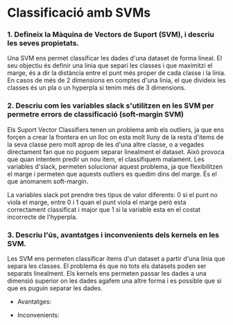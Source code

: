 # Classificació amb SVMs

### 1. Defineix la Màquina de Vectors de Suport (SVM), i descriu les seves propietats.
Una SVM ens permet classificar les dades d'una dataset de forma lineal. El seu
objectiu és definir una linia que separi les classes i que maximitzi el marge,
és a dir la distància entre el punt més proper de cada classe i la linia. En
casos de més de 2 dimensions en comptes d'una linia, el que divideix les
classes és un pla o un hyperpla si tenim més de 3 dimensions.

<!-- https://www.cienciadedatos.net/documentos/34_maquinas_de_vector_soporte_support_vector_machines -->

<!-- https://towardsdatascience.com/support-vector-machines-a-brief-overview-37e018ae310f -->

<!-- https://monkeylearn.com/blog/introduction-to-support-vector-machines-svm/ -->

### 2. Descriu com les variables slack s'utilitzen en les SVM per permetre errors de classificació (soft-margin SVM)
Els Suport Vector Classifiers tenen un problema amb els outliers, ja que ens
forçen a crear la frontera en un lloc on esta molt lluny de la resta d'items de
la seva classe pero molt aprop de les d'una altre classe, o a vegades
directament fan que no poguem separar linealment el dataset. Això provoca que quan
intentem predir un nou item, el classifiquem malament. Les variables
d'slack, permeten solucionar aquest problema, ja que flexibilitzen el marge
i permeten que aquests outliers es quedim dins del marge. És el que anomanem
soft-margin.

La variables slack pot prendre tres tipus de valor diferents: 0 si el punt no
viola el marge, entre 0 i 1 quan el punt viola el marge però esta correctament
classificat i major que 1 si la variable esta en el costat incorrecte de
l'hyperpla.

<!-- https://quantmacro.wordpress.com/2016/06/21/support-vector-machines-without-tears-part-2/ -->

<!-- https://blog.statsbot.co/support-vector-machines-tutorial-c1618e635e93 -->

### 3. Descriu l'ús, avantatges i inconvenients dels kernels en les SVM.
Les SVM ens permeten classificar items d'un dataset a partir d'una linia que
separa les classes. El problema és que no tots els datasets poden ser separats
linealment. Els kernels ens permeten passar les dades a una dimensió superior
on les dades agafem una altre forma i es possible que si que es puguin separar 
les dades.

- Avantatges:

- Inconvenients:

<!-- http://www.win-vector.com/blog/2011/10/kernel-methods-and-support-vector-machines-de-mystified/ -->

<!-- https://towardsdatascience.com/understanding-the-kernel-trick-e0bc6112ef78 -->
